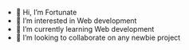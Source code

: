 - 👋 Hi, I’m Fortunate
- 👀 I’m interested in Web development
- 🌱 I’m currently learning Web development
- 💞️ I’m looking to collaborate on any newbie project

<!---
Fortstar09/Fortstar09 is a ✨ special ✨ repository because its `README.md` (this file) appears on your GitHub profile.
You can click the Preview link to take a look at your changes.
--->
